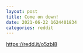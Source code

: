 ```yaml
--- 
layout: post 
title: Come on down! 
date: 2021-06-22 1624401834 
categories: reddit 
--- 
```

https://redd.it/o5zbl8